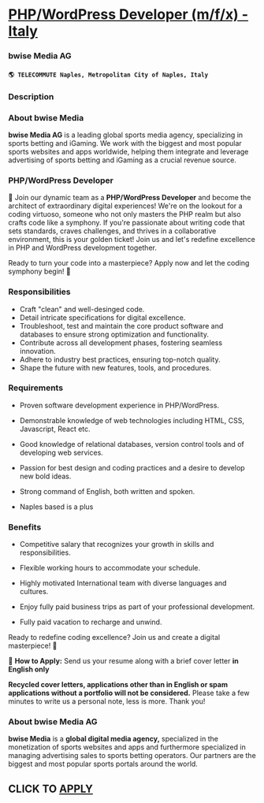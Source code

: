 # [PHP/WordPress Developer (m/f/x) - Italy](https://www.remotewlb.com/apply/php-wordpress-developer-m-f-x-italy)  
### bwise Media AG  
#### `🌎 TELECOMMUTE Naples, Metropolitan City of Naples, Italy`  

### **Description**

### About bwise Media

 **bwise Media AG** is a leading global sports media agency, specializing in sports betting and iGaming. We work with the biggest and most popular sports websites and apps worldwide, helping them integrate and leverage advertising of sports betting and iGaming as a crucial revenue source.

### PHP/WordPress Developer

🚀 Join our dynamic team as a **PHP/WordPress Developer** and become the architect of extraordinary digital experiences! We're on the lookout for a coding virtuoso, someone who not only masters the PHP realm but also crafts code like a symphony. If you're passionate about writing code that sets standards, craves challenges, and thrives in a collaborative environment, this is your golden ticket! Join us and let's redefine excellence in PHP and WordPress development together.

Ready to turn your code into a masterpiece? Apply now and let the coding symphony begin! 🌟

### Responsibilities

  * Craft "clean" and well-desinged code.
  * Detail intricate specifications for digital excellence.
  * Troubleshoot, test and maintain the core product software and databases to ensure strong optimization and functionality.
  * Contribute across all development phases, fostering seamless innovation.
  * Adhere to industry best practices, ensuring top-notch quality.
  * Shape the future with new features, tools, and procedures.

### **Requirements**

  * Proven software development experience in PHP/WordPress.

  * Demonstrable knowledge of web technologies including HTML, CSS, Javascript, React etc.
  * Good knowledge of relational databases, version control tools and of developing web services.
  * Passion for best design and coding practices and a desire to develop new bold ideas.
  * Strong command of English, both written and spoken.
  * Naples based is a plus

### **Benefits**

  * Competitive salary that recognizes your growth in skills and responsibilities.

  * Flexible working hours to accommodate your schedule.
  * Highly motivated International team with diverse languages and cultures.
  * Enjoy fully paid business trips as part of your professional development.
  * Fully paid vacation to recharge and unwind.

Ready to redefine coding excellence? Join us and create a digital masterpiece! 🚀

💼 **How to Apply:** Send us your resume along with a brief cover letter **in English only**

 **Recycled cover letters, applications other than in English or spam applications without a portfolio will not be considered.** Please take a few minutes to write us a personal note, less is more. Thank you!

###  **About bwise Media AG**

 **bwise Media** is a **global digital media agency,** specialized in the monetization of sports websites and apps and furthermore specialized in managing advertising sales to sports betting operators. Our partners are the biggest and most popular sports portals around the world.

  
## CLICK TO [APPLY](https://www.remotewlb.com/apply/php-wordpress-developer-m-f-x-italy)

